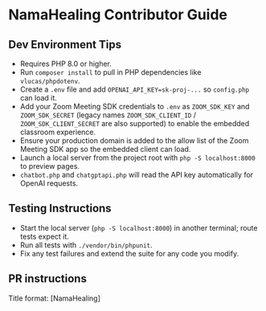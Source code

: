 # NamaHealing Contributor Guide

## Dev Environment Tips
- Requires PHP 8.0 or higher.
- Run `composer install` to pull in PHP dependencies like `vlucas/phpdotenv`.
- Create a `.env` file and add `OPENAI_API_KEY=sk-proj-...` so `config.php` can load it.
- Add your Zoom Meeting SDK credentials to `.env` as `ZOOM_SDK_KEY` and `ZOOM_SDK_SECRET` (legacy names `ZOOM_SDK_CLIENT_ID` / `ZOOM_SDK_CLIENT_SECRET` are also supported) to enable the embedded classroom experience.
- Ensure your production domain is added to the allow list of the Zoom Meeting SDK app so the embedded client can load.
- Launch a local server from the project root with `php -S localhost:8000` to preview pages.
- `chatbot.php` and `chatgptapi.php` will read the API key automatically for OpenAI requests.

## Testing Instructions
- Start the local server (`php -S localhost:8000`) in another terminal; route tests expect it.
- Run all tests with `./vendor/bin/phpunit`.
- Fix any test failures and extend the suite for any code you modify.

## PR instructions
Title format: [NamaHealing] <Title>
